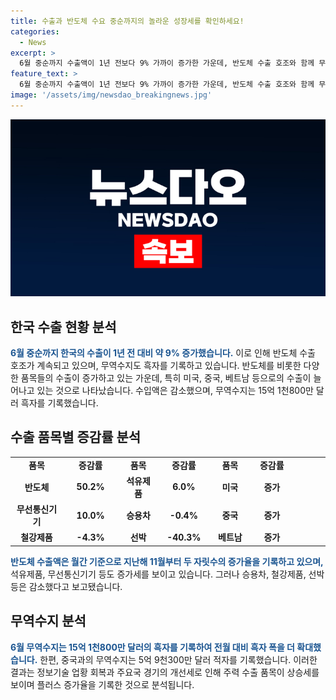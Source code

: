 ```yaml
---
title: 수출과 반도체 수요 중순까지의 놀라운 성장세를 확인하세요!
categories:
  - News
excerpt: >
  6월 중순까지 수출액이 1년 전보다 9% 가까이 증가한 가운데, 반도체 수출 호조와 함께 무역수지가 흑자를 기록했다. 반도체 수출액은 월간 기준으로 지난해 10월부터 8개월 연속 증가세를 이어가며, 미국, 중국, 베트남 등으로의 수출이 증가했다. 반면에 승용차, 철강제품, 선박 등은 감소했다. 무역수지는 15억 1천800만 달러의 흑자를 기록하며, 반도체와 주요 품목의 상승세로 인해 플러스 증가율을 달성한 것으로 보인다. 
feature_text: >
  6월 중순까지 수출액이 1년 전보다 9% 가까이 증가한 가운데, 반도체 수출 호조와 함께 무역수지가 흑자를 기록했다. 반도체 수출액은 월간 기준으로 지난해 10월부터 8개월 연속 증가세를 이어가며, 미국, 중국, 베트남 등으로의 수출이 증가했다. 반면에 승용차, 철강제품, 선박 등은 감소했다. 무역수지는 15억 1천800만 달러의 흑자를 기록하며, 반도체와 주요 품목의 상승세로 인해 플러스 증가율을 달성한 것으로 보인다. 
image: '/assets/img/newsdao_breakingnews.jpg'
---
```


<p><img src="/assets/img/newsdao_breakingnews.jpg" alt="firstkoreanews 속보" /></p>

<h2 data-ke-size="size26">한국 수출 현황 분석</h2>

<p data-ke-size="size16"><b><span style="color: #1a5490;">6월 중순까지 한국의 수출이 1년 전 대비 약 9% 증가했습니다.</span></b> 이로 인해 반도체 수출 호조가 계속되고 있으며, 무역수지도 흑자를 기록하고 있습니다. 반도체를 비롯한 다양한 품목들의 수출이 증가하고 있는 가운데, 특히 미국, 중국, 베트남 등으로의 수출이 늘어나고 있는 것으로 나타났습니다. 수입액은 감소했으며, 무역수지는 15억 1천800만 달러 흑자를 기록했습니다.</p>

<h2 data-ke-size="size26">수출 품목별 증감률 분석</h2>

<table>
   <colgroup><col width="143">
   <col width="119">
   <col width="103">
   <col width="95">
   <col width="108">
   <col width="109">
   <col width="106">
</colgroup>
<tbody>
<tr>
<td style="text-align: center; height: 17px;"><b>품목</b></td>
<td style="text-align: center; height: 17px;"><b>증감률</b></td>
<td style="text-align: center; height: 17px;"><b>품목</b></td>
<td style="text-align: center; height: 17px;"><b>증감률</b></td>
<td style="text-align: center; height: 17px;"><b>품목</b></td>
<td style="text-align: center; height: 17px;"><b>증감률</b></td>
</tr>
<tr>
<td style="text-align: center; height: 17px;"><b>반도체</b></td>
<td style="text-align: center; height: 17px;"><b>50.2%</b></td>
<td style="text-align: center; height: 17px;"><b>석유제품</b></td>
<td style="text-align: center; height: 17px;"><b>6.0%</b></td>
<td style="text-align: center; height: 17px;"><b>미국</b></td>
<td style="text-align: center; height: 17px;"><b>증가</b></td>
</tr>
<tr>
<td style="text-align: center; height: 17px;"><b>무선통신기기</b></td>
<td style="text-align: center; height: 17px;"><b>10.0%</b></td>
<td style="text-align: center; height: 17px;"><b>승용차</b></td>
<td style="text-align: center; height: 17px;"><b>-0.4%</b></td>
<td style="text-align: center; height: 17px;"><b>중국</b></td>
<td style="text-align: center; height: 17px;"><b>증가</b></td>
</tr>
<tr>
<td style="text-align: center; height: 17px;"><b>철강제품</b></td>
<td style="text-align: center; height: 17px;"><b>-4.3%</b></td>
<td style="text-align: center; height: 17px;"><b>선박</b></td>
<td style="text-align: center; height: 17px;"><b>-40.3%</b></td>
<td style="text-align: center; height: 17px;"><b>베트남</b></td>
<td style="text-align: center; height: 17px;"><b>증가</b></td>
</tr>
</tbody>
</table>

<p data-ke-size="size16"><b><span style="color: #1a5490;">반도체 수출액은 월간 기준으로 지난해 11월부터 두 자릿수의 증가율을 기록하고 있으며,</span></b> 석유제품, 무선통신기기 등도 증가세를 보이고 있습니다. 그러나 승용차, 철강제품, 선박 등은 감소했다고 보고됐습니다.</p>

<h2 data-ke-size="size26">무역수지 분석</h2>

<p data-ke-size="size16"><b><span style="color: #1a5490;">6월 무역수지는 15억 1천800만 달러의 흑자를 기록하여 전월 대비 흑자 폭을 더 확대했습니다.</span></b> 한편, 중국과의 무역수지는 5억 9천300만 달러 적자를 기록했습니다. 이러한 결과는 정보기술 업황 회복과 주요국 경기의 개선세로 인해 주력 수출 품목이 상승세를 보이며 플러스 증가율을 기록한 것으로 분석됩니다.</p>

